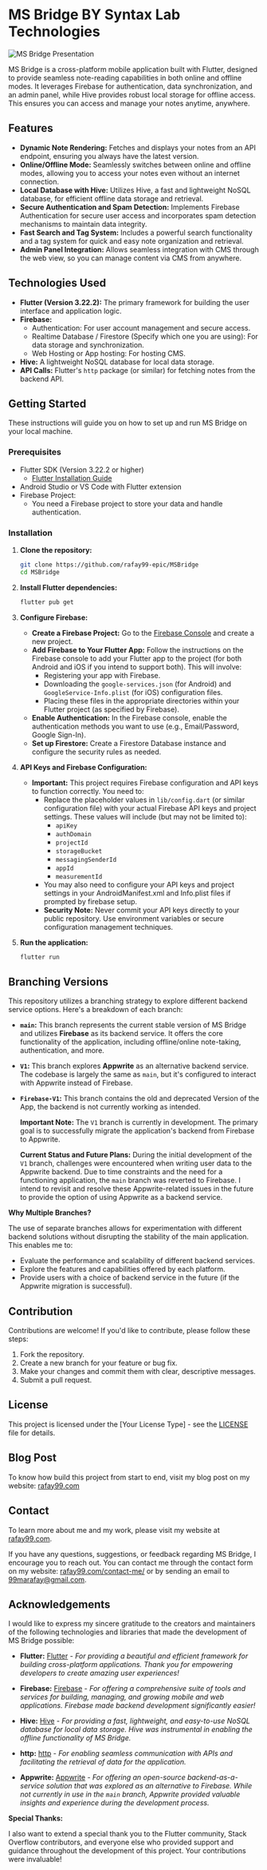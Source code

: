 # MS Bridge BY Syntax Lab Technologies

![MS Bridge Presentation](/Mockup//MS%20Bridge/1.png)

MS Bridge is a cross-platform mobile application built with Flutter, designed to provide seamless note-reading capabilities in both online and offline modes. It leverages Firebase for authentication, data synchronization, and an admin panel, while Hive provides robust local storage for offline access. This ensures you can access and manage your notes anytime, anywhere.

## Features

- **Dynamic Note Rendering:** Fetches and displays your notes from an API endpoint, ensuring you always have the latest version.
- **Online/Offline Mode:** Seamlessly switches between online and offline modes, allowing you to access your notes even without an internet connection.
- **Local Database with Hive:** Utilizes Hive, a fast and lightweight NoSQL database, for efficient offline data storage and retrieval.
- **Secure Authentication and Spam Detection:** Implements Firebase Authentication for secure user access and incorporates spam detection mechanisms to maintain data integrity.
- **Fast Search and Tag System:** Includes a powerful search functionality and a tag system for quick and easy note organization and retrieval.
- **Admin Panel Integration:** Allows seamless integration with CMS through the web view, so you can manage content via CMS from anywhere.

## Technologies Used

- **Flutter (Version 3.22.2):** The primary framework for building the user interface and application logic.
- **Firebase:**
  - Authentication: For user account management and secure access.
  - Realtime Database / Firestore (Specify which one you are using): For data storage and synchronization.
  - Web Hosting or App hosting: For hosting CMS.
- **Hive:** A lightweight NoSQL database for local data storage.
- **API Calls:** Flutter's `http` package (or similar) for fetching notes from the backend API.

## Getting Started

These instructions will guide you on how to set up and run MS Bridge on your local machine.

### Prerequisites

- Flutter SDK (Version 3.22.2 or higher)
  - [Flutter Installation Guide](https://docs.flutter.dev/get-started/install)
- Android Studio or VS Code with Flutter extension
- Firebase Project:
  - You need a Firebase project to store your data and handle authentication.

### Installation

1. **Clone the repository:**

   ```bash
   git clone https://github.com/rafay99-epic/MSBridge
   cd MSBridge
   ```

2. **Install Flutter dependencies:**

   ```bash
   flutter pub get
   ```

3. **Configure Firebase:**

   - **Create a Firebase Project:** Go to the [Firebase Console](https://console.firebase.google.com/) and create a new project.
   - **Add Firebase to Your Flutter App:** Follow the instructions on the Firebase console to add your Flutter app to the project (for both Android and iOS if you intend to support both). This will involve:
     - Registering your app with Firebase.
     - Downloading the `google-services.json` (for Android) and `GoogleService-Info.plist` (for iOS) configuration files.
     - Placing these files in the appropriate directories within your Flutter project (as specified by Firebase).
   - **Enable Authentication:** In the Firebase console, enable the authentication methods you want to use (e.g., Email/Password, Google Sign-In).
   - **Set up Firestore:** Create a Firestore Database instance and configure the security rules as needed.

4. **API Keys and Firebase Configuration:**

   - **Important:** This project requires Firebase configuration and API keys to function correctly. You need to:
     - Replace the placeholder values in `lib/config.dart` (or similar configuration file) with your actual Firebase API keys and project settings. These values will include (but may not be limited to):
       - `apiKey`
       - `authDomain`
       - `projectId`
       - `storageBucket`
       - `messagingSenderId`
       - `appId`
       - `measurementId`
     - You may also need to configure your API keys and project settings in your AndroidManifest.xml and Info.plist files if prompted by firebase setup.
     - **Security Note:** Never commit your API keys directly to your public repository. Use environment variables or secure configuration management techniques.

5. **Run the application:**

   ```bash
   flutter run
   ```

## Branching Versions

This repository utilizes a branching strategy to explore different backend service options. Here's a breakdown of each branch:

- **`main`:** This branch represents the current stable version of MS Bridge and utilizes **Firebase** as its backend service. It offers the core functionality of the application, including offline/online note-taking, authentication, and more.

- **`V1`:** This branch explores **Appwrite** as an alternative backend service. The codebase is largely the same as `main`, but it's configured to interact with Appwrite instead of Firebase.

- **`Firebase-V1`:** This branch contains the old and deprecated Version of the App, the backend is not currently working as intended.

  **Important Note:** The `V1` branch is currently in development. The primary goal is to successfully migrate the application's backend from Firebase to Appwrite.

  **Current Status and Future Plans:** During the initial development of the `V1` branch, challenges were encountered when writing user data to the Appwrite backend. Due to time constraints and the need for a functioning application, the `main` branch was reverted to Firebase. I intend to revisit and resolve these Appwrite-related issues in the future to provide the option of using Appwrite as a backend service.

**Why Multiple Branches?**

The use of separate branches allows for experimentation with different backend solutions without disrupting the stability of the main application. This enables me to:

- Evaluate the performance and scalability of different backend services.
- Explore the features and capabilities offered by each platform.
- Provide users with a choice of backend service in the future (if the Appwrite migration is successful).

## Contribution

Contributions are welcome! If you'd like to contribute, please follow these steps:

1. Fork the repository.
2. Create a new branch for your feature or bug fix.
3. Make your changes and commit them with clear, descriptive messages.
4. Submit a pull request.

## License

This project is licensed under the [Your License Type] - see the [LICENSE](LICENSE) file for details.

## Blog Post

To know how build this project from start to end, visit my blog post on my website: [rafay99.com](rafay99.com/blog/)

## Contact

To learn more about me and my work, please visit my website at [rafay99.com](https://rafay99.com).

If you have any questions, suggestions, or feedback regarding MS Bridge, I encourage you to reach out. You can contact me through the contact form on my website: [rafay99.com/contact-me/](https://rafay99.com/contact-me/) or by sending an email to [99marafay@gmail.com](mailto:99marafay@gmail.com).

## Acknowledgements

I would like to express my sincere gratitude to the creators and maintainers of the following technologies and libraries that made the development of MS Bridge possible:

- **Flutter:** [Flutter](https://flutter.dev/) - _For providing a beautiful and efficient framework for building cross-platform applications. Thank you for empowering developers to create amazing user experiences!_

- **Firebase:** [Firebase](https://firebase.google.com/) - _For offering a comprehensive suite of tools and services for building, managing, and growing mobile and web applications. Firebase made backend development significantly easier!_

- **Hive:** [Hive](https://pub.dev/packages/hive) - _For providing a fast, lightweight, and easy-to-use NoSQL database for local data storage. Hive was instrumental in enabling the offline functionality of MS Bridge._

- **http:** [http](https://pub.dev/packages/http) - _For enabling seamless communication with APIs and facilitating the retrieval of data for the application._

- **Appwrite:** [Appwrite](https://appwrite.io/) - _For offering an open-source backend-as-a-service solution that was explored as an alternative to Firebase. While not currently in use in the `main` branch, Appwrite provided valuable insights and experience during the development process._

**Special Thanks:**

I also want to extend a special thank you to the Flutter community, Stack Overflow contributors, and everyone else who provided support and guidance throughout the development of this project. Your contributions were invaluable!
